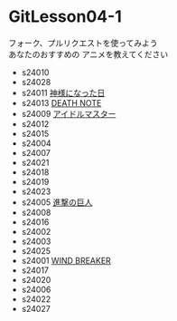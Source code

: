 # GitLesson04-1
フォーク、プルリクエストを使ってみよう  
あなたのおすすめの
アニメを教えてください  

* s24010
* s24028
* s24011 [神様になった日](https://kamisama-day.jp/)
* s24013 [DEATH NOTE](https://www.ntv.co.jp/deathnote "DEATH NOTE")
* s24009 [アイドルマスター](https://www.idolmaster-anime.jp/tv/index2.html)
* s24012
* s24015
* s24004
* s24007
* s24021
* s24018
* s24019
* s24023
* s24005 [進撃の巨人](https://shingeki.tv/season1/)
* s24008
* s24016
* s24002
* s24003
* s24025
* s24001 [WIND BREAKER](https://wb-anime.net/)
* s24017
* s24020
* s24006
* s24022
* s24027
